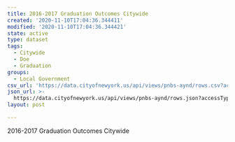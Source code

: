```yaml
---
title: 2016-2017 Graduation Outcomes Citywide
created: '2020-11-10T17:04:36.344411'
modified: '2020-11-10T17:04:36.344421'
state: active
type: dataset
tags:
  - Citywide
  - Doe
  - Graduation
groups:
  - Local Government
csv_url: 'https://data.cityofnewyork.us/api/views/pnbs-aynd/rows.csv?accessType=DOWNLOAD'
json_url: >-
  https://data.cityofnewyork.us/api/views/pnbs-aynd/rows.json?accessType=DOWNLOAD
layout: post

---
```

2016-2017 Graduation Outcomes Citywide
